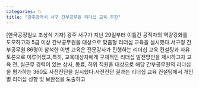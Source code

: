 ```yaml
---
categories: h
title: "광주광역시 서구 간부공무원 리더십 교육 추진"
---
```

[한국공정일보 조상식 기자] 광주 서구가 지난 29일부터 이틀간 공직자의 역량강화를 도모하고자 5급 이상 간부공무원을 대상으로 맞춤형 리더십 교육을 실시했다.서구청 간부공무원 86명이 참석한 이번 교육은 전문강사가 진행하는 리더십 교육 컨설팅과 자유토론으로 이루어졌고,특히, 교육대상자에게 구체적인 리더십 발전방안을 제시하고자 교육 전, 실근무 경력이 있는 상사, 동료, 하위 직원을 대상으로 해당 간부공무원의 리더십을 평가하는 360도 사전진단을 실시했다.사전진단 결과는 리더십 교육 컨설팅에서 개인별 리더십 성향 및 보완점을 도출하고